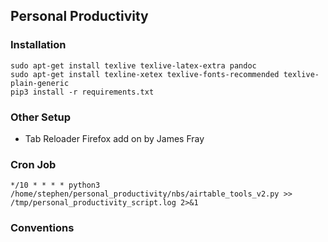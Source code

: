 ## Personal Productivity

### Installation
```
sudo apt-get install texlive texlive-latex-extra pandoc
sudo apt-get install texline-xetex texlive-fonts-recommended texlive-plain-generic
pip3 install -r requirements.txt
```
### Other Setup
- Tab Reloader Firefox add on by James Fray

### Cron Job
```
*/10 * * * * python3 /home/stephen/personal_productivity/nbs/airtable_tools_v2.py >> /tmp/personal_productivity_script.log 2>&1
```


### Conventions

